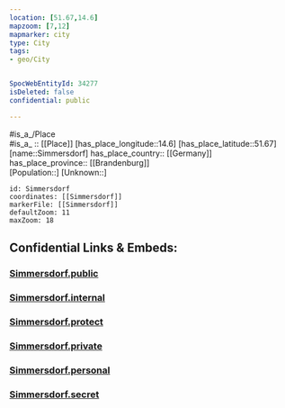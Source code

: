 ```yaml
---
location: [51.67,14.6] 
mapzoom: [7,12] 
mapmarker: city 
type: City
tags:
- geo/City


SpocWebEntityId: 34277
isDeleted: false
confidential: public

---
```

#is_a_/Place  
#is_a_ :: [[Place]] 
[has_place_longitude::14.6] 
[has_place_latitude::51.67] 
[name::Simmersdorf] 
has_place_country:: [[Germany]]  
has_place_province:: [[Brandenburg]]  
[Population::] 
[Unknown::] 


```leaflet
id: Simmersdorf
coordinates: [[Simmersdorf]] 
markerFile: [[Simmersdorf]] 
defaultZoom: 11 
maxZoom: 18
```


## Confidential Links & Embeds: 

### [Simmersdorf.public](/_public/\Earth\Continent\Europe\Europe~Central\Germany\Germany~East\Brandenburg\counties~Brandenburg\Spree-Neiße\cities~Spree-Neiße\Döbern-Land\boroughs~Döbern-Land\Groß_SchacksdorfSimmersdorf.public.md) 

### [Simmersdorf.internal](/_internal/\Earth\Continent\Europe\Europe~Central\Germany\Germany~East\Brandenburg\counties~Brandenburg\Spree-Neiße\cities~Spree-Neiße\Döbern-Land\boroughs~Döbern-Land\Groß_SchacksdorfSimmersdorf.internal.md) 

### [Simmersdorf.protect](/_protect/\Earth\Continent\Europe\Europe~Central\Germany\Germany~East\Brandenburg\counties~Brandenburg\Spree-Neiße\cities~Spree-Neiße\Döbern-Land\boroughs~Döbern-Land\Groß_SchacksdorfSimmersdorf.protect.md) 

### [Simmersdorf.private](/_private/\Earth\Continent\Europe\Europe~Central\Germany\Germany~East\Brandenburg\counties~Brandenburg\Spree-Neiße\cities~Spree-Neiße\Döbern-Land\boroughs~Döbern-Land\Groß_SchacksdorfSimmersdorf.private.md) 

### [Simmersdorf.personal](/_personal/\Earth\Continent\Europe\Europe~Central\Germany\Germany~East\Brandenburg\counties~Brandenburg\Spree-Neiße\cities~Spree-Neiße\Döbern-Land\boroughs~Döbern-Land\Groß_SchacksdorfSimmersdorf.personal.md) 

### [Simmersdorf.secret](/_secret/\Earth\Continent\Europe\Europe~Central\Germany\Germany~East\Brandenburg\counties~Brandenburg\Spree-Neiße\cities~Spree-Neiße\Döbern-Land\boroughs~Döbern-Land\Groß_SchacksdorfSimmersdorf.secret.md)


